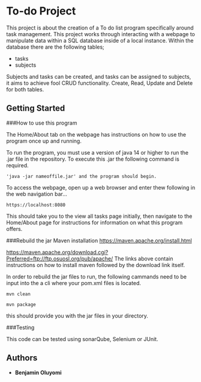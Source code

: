 # To-do Project
This project is about the creation of a To do list program specifically around task management. 
This project works through interacting with a webpage to manipulate data within a SQL database inside of a local instance. Within the database there are the following tables;

- tasks
- subjects

Subjects and tasks can be created, and tasks can be assigned to subjects, it aims to achieve fool CRUD functionality. Create, Read, Update and Delete for both tables.
## Getting Started

###How to use this program

The Home/About tab on the webpage has instructions on how to use the program once up and running.


To run the program, you must use a version of java 14 or higher to run the .jar file in the repository. To execute this .jar the following command is required.

```
'java -jar nameoffile.jar' and the program should begin.
```

To access the webpage, open up a web browser and enter thew following in the web navigation bar...

```
https://localhost:8080
```
This should take you to the view all tasks page initially, then navigate to the Home/About page for instructions for information on what this program offers.

###Rebuild the jar
Maven installation
https://maven.apache.org/install.html

https://maven.apache.org/download.cgi?Preferred=ftp://ftp.osuosl.org/pub/apache/
The links above contain instructions on how to install maven followed by the download link itself.

In order to rebuild the jar files to run, the following cammands need to be input into the a cli where your pom.xml files is located.

```
mvn clean 
```
```
mvn package
```
this should provide you with the jar files in your directory.

###Testing

This code can be tested using sonarQube, Selenium or JUnit.

## Authors
* **Benjamin Oluyomi** 
